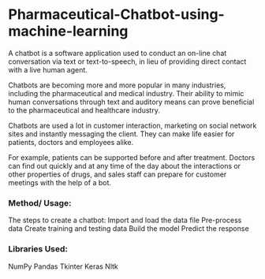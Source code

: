 # Pharmaceutical-Chatbot-using-machine-learning
A chatbot is a software application used to conduct an on-line chat conversation via text or text-to-speech, in lieu of providing direct contact with a live human agent.

Chatbots are becoming more and more popular in many industries, including the pharmaceutical and medical industry. Their ability to mimic human conversations through text and auditory means can prove beneficial to the pharmaceutical and healthcare industry.

Chatbots are used a lot in customer interaction, marketing on social network sites and instantly messaging the client. They can make life easier for patients, doctors and employees alike.

For example, patients can be supported before and after treatment. Doctors can find out quickly and at any time of the day about the interactions or other properties of drugs, and sales staff can prepare for customer meetings with the help of a bot.

### Method/ Usage:
The steps to create a chatbot:
Import and load the data file
Pre-process data
Create training and testing data
Build the model
Predict the response

### Libraries Used:
NumPy
Pandas
Tkinter
Keras
Nltk



